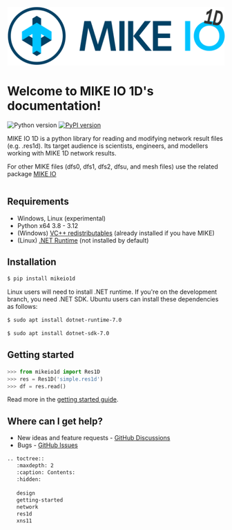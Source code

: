 ![](../images/logo/MIKE-IO-1D-Logo-Pos-RGB-nomargin.png)

# Welcome to MIKE IO 1D's documentation!
 ![Python version](https://img.shields.io/pypi/pyversions/mikeio1d.svg)
[![PyPI version](https://badge.fury.io/py/mikeio1d.svg)](https://badge.fury.io/py/mikeio1d)

MIKE IO 1D is a python library for reading and modifying network result files (e.g. .res1d). Its target audience is scientists, engineers, and modellers working with MIKE 1D network results.

For other MIKE files (dfs0, dfs1, dfs2, dfsu, and mesh files) use the related package [MIKE IO](https://github.com/DHI/mikeio)

```{caution} MIKE IO 1D is under development and could be subject to changes.
```

## Requirements

* Windows, Linux (experimental)
* Python x64 3.8 - 3.12
* (Windows) [VC++ redistributables](https://support.microsoft.com/en-us/help/2977003/the-latest-supported-visual-c-downloads>) (already installed if you have MIKE)
* (Linux) [.NET Runtime](https://learn.microsoft.com/en-us/dotnet/core/install/linux) (not installed by default)

## Installation

```bash
$ pip install mikeio1d
```

Linux users will need to install .NET runtime. If you're on the development branch, you need .NET SDK. Ubuntu users can install these dependencies as follows:

```bash
$ sudo apt install dotnet-runtime-7.0
```

```bash
$ sudo apt install dotnet-sdk-7.0
```



## Getting started

```python
>>> from mikeio1d import Res1D
>>> res = Res1D('simple.res1d')
>>> df = res.read()
```

Read more in the [getting started guide](getting-started).


Where can I get help?
---------------------

* New ideas and feature requests - [GitHub Discussions](https://github.com/DHI/mikeio1d/discussions)
* Bugs - [GitHub Issues](https://github.com/DHI/mikeio1d/issues)

```{eval-rst}
.. toctree::
   :maxdepth: 2
   :caption: Contents:
   :hidden:

   design
   getting-started
   network
   res1d
   xns11
```
